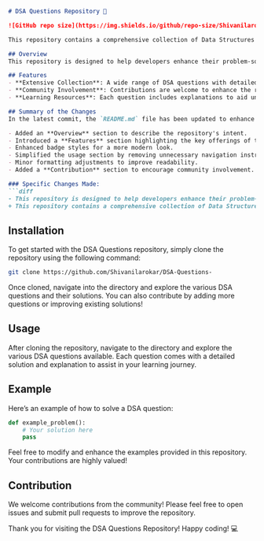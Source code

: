 ```markdown
# DSA Questions Repository 📖

![GitHub repo size](https://img.shields.io/github/repo-size/Shivanilarokar/DSA-Questions-) ![GitHub contributors](https://img.shields.io/github/contributors/Shivanilarokar/DSA-Questions-) ![License](https://img.shields.io/badge/license-MIT-blue)

This repository contains a comprehensive collection of Data Structures and Algorithms (DSA) questions along with solutions and explanations to facilitate learning and practice for developers at all levels.

## Overview
This repository is designed to help developers enhance their problem-solving skills through a wide array of Data Structures and Algorithms (DSA) questions.

## Features
- **Extensive Collection**: A wide range of DSA questions with detailed solutions.
- **Community Involvement**: Contributions are welcome to enhance the repository.
- **Learning Resources**: Each question includes explanations to aid understanding.

## Summary of the Changes
In the latest commit, the `README.md` file has been updated to enhance clarity and provide better insights into the repository's purpose and features. The following changes were made:

- Added an **Overview** section to describe the repository's intent.
- Introduced a **Features** section highlighting the key offerings of the repository.
- Enhanced badge styles for a more modern look.
- Simplified the usage section by removing unnecessary navigation instructions.
- Minor formatting adjustments to improve readability.
- Added a **Contribution** section to encourage community involvement.

### Specific Changes Made:
```diff
- This repository is designed to help developers enhance their problem-solving skills through a wide array of Data Structures and Algorithms (DSA) questions.
+ This repository contains a comprehensive collection of Data Structures and Algorithms (DSA) questions along with solutions and explanations to facilitate learning and practice for developers at all levels.
```

## Installation
To get started with the DSA Questions repository, simply clone the repository using the following command:

```bash
git clone https://github.com/Shivanilarokar/DSA-Questions-
```

Once cloned, navigate into the directory and explore the various DSA questions and their solutions. You can also contribute by adding more questions or improving existing solutions!

## Usage
After cloning the repository, navigate to the directory and explore the various DSA questions available. Each question comes with a detailed solution and explanation to assist in your learning journey.

## Example
Here’s an example of how to solve a DSA question:

```python
def example_problem():
    # Your solution here
    pass
```

Feel free to modify and enhance the examples provided in this repository. Your contributions are highly valued!

## Contribution
We welcome contributions from the community! Please feel free to open issues and submit pull requests to improve the repository.

Thank you for visiting the DSA Questions Repository! Happy coding! 💻
```